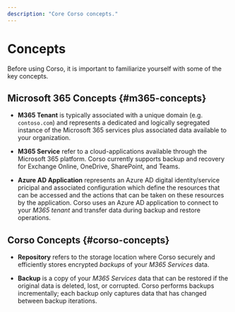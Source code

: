 ```yaml
---
description: "Core Corso concepts."
---
```


# Concepts

Before using Corso, it is important to familiarize yourself with some of the key concepts.

## Microsoft 365 Concepts {#m365-concepts}

* **M365 Tenant** is typically associated with a unique domain (e.g. `contoso.com`) and represents a dedicated
and logically segregated instance of the Microsoft 365 services plus associated data available to your organization.

* **M365 Service** refer to a cloud-applications available through the Microsoft 365 platform. Corso currently supports
backup and recovery for Exchange Online, OneDrive, SharePoint, and Teams.

* **Azure AD Application** represents an Azure AD digital identity/service pricipal and associated configuration which
define the resources that can be accessed and the actions that can be taken on these resources by the application.
Corso uses an Azure AD application to connect to your *M365 tenant* and transfer data during backup and restore operations.

## Corso Concepts {#corso-concepts}

* **Repository** refers to the storage location where Corso securely and efficiently stores encrypted *backups* of your
*M365 Services* data.

* **Backup** is a copy of your *M365 Services* data that can be restored if the original data is deleted, lost, or
corrupted. Corso performs backups incrementally; each backup only captures data that has changed between backup iterations.

